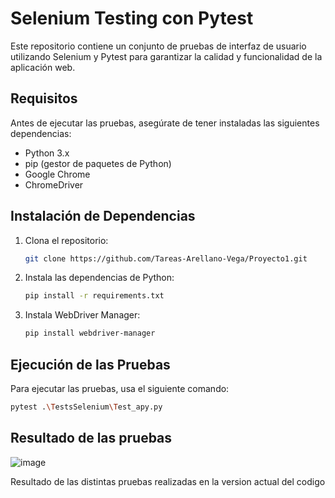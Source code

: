 # Selenium Testing con Pytest

Este repositorio contiene un conjunto de pruebas de interfaz de usuario utilizando Selenium y Pytest para garantizar la calidad y funcionalidad de la aplicación web.

## Requisitos

Antes de ejecutar las pruebas, asegúrate de tener instaladas las siguientes dependencias:

- Python 3.x
- pip (gestor de paquetes de Python)
- Google Chrome
- ChromeDriver

## Instalación de Dependencias

1. Clona el repositorio:
    ```sh
    git clone https://github.com/Tareas-Arellano-Vega/Proyecto1.git
    ```

2. Instala las dependencias de Python:
    ```sh
    pip install -r requirements.txt
    ```

3. Instala WebDriver Manager:
    ```sh
    pip install webdriver-manager
    ```

## Ejecución de las Pruebas

Para ejecutar las pruebas, usa el siguiente comando:

```sh
pytest .\TestsSelenium\Test_apy.py
```

## Resultado de las pruebas

![image](https://github.com/Tareas-Arellano-Vega/Proyecto1/assets/83191288/2feef01e-f4a6-404c-8f79-5ef3fdee9b96)

Resultado de las distintas pruebas realizadas en la version actual del codigo
